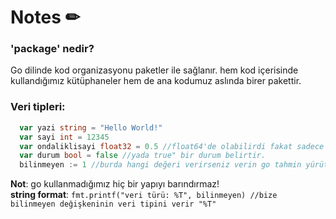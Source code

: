 <h1>Notes ✏</h1>
<p>
  <h3> 'package' nedir? </h3>
  
  <p>
    Go dilinde kod organizasyonu paketler ile sağlanır. 
    hem kod içerisinde kullandığımız kütüphaneler hem de ana kodumuz aslında birer pakettir.
  </p>
  
  <h3>Veri tipleri:</h3>
  
  ```go 
    var yazi string = "Hello World!"
    var sayi int = 12345
    var ondaliklisayi float32 = 0.5 //float64'de olabilirdi fakat sadece boyut değişmekte.
    var durum bool = false //yada true" bir durum belirtir.
    bilinmeyen := 1 //burda hangi değeri verirseniz verin go tahmin yürütüp otomatik atama yapacaktır. 
  ```
  **Not**: go kullanmadığımız hiç bir yapıyı barındırmaz!<br>
  **string format**: `fmt.printf("veri türü: %T", bilinmeyen) //bize bilinmeyen değişkeninin veri tipini verir "%T"`
</p>
